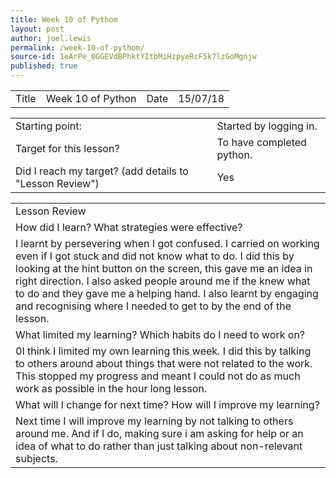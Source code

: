 ```yaml
---
title: Week 10 of Pythom
layout: post
author: joel.lewis
permalink: /week-10-of-pythom/
source-id: 1eArPe_0GGEVdBPhktYItbMiHzpyeRcF5k7lzGoMgnjw
published: true
---
```

<table>
  <tr>
    <td>Title</td>
    <td>Week 10 of Python</td>
    <td>Date</td>
    <td>15/07/18</td>
  </tr>
</table>


<table>
  <tr>
    <td>Starting point:</td>
    <td>Started by logging in.</td>
  </tr>
  <tr>
    <td>Target for this lesson?</td>
    <td>To have completed python.</td>
  </tr>
  <tr>
    <td>Did I reach my target? 
(add details to "Lesson Review")</td>
    <td> Yes</td>
  </tr>
</table>


<table>
  <tr>
    <td>Lesson Review</td>
  </tr>
  <tr>
    <td>How did I learn? What strategies were effective? </td>
  </tr>
  <tr>
    <td>I learnt by persevering when I got confused. I carried on working even if I got stuck and did not know what to do. I did this by looking at the hint button on the screen, this gave me an idea in right direction. I also asked people around me if the knew what to do and they gave me a helping hand. I also learnt by engaging and recognising where I needed to get to by the end of the lesson. </td>
  </tr>
  <tr>
    <td>What limited my learning? Which habits do I need to work on? </td>
  </tr>
  <tr>
    <td>0I think I limited my own learning this week. I did this by talking to others around about things that were not related to the work. This stopped my progress and meant I could not do as much work as possible in the hour long lesson.</td>
  </tr>
  <tr>
    <td>What will I change for next time? How will I improve my learning?</td>
  </tr>
  <tr>
    <td>Next time I will improve my learning by not talking to others around me. And if I do, making sure i am asking for help or an idea of what to do rather than just talking about non-relevant subjects.</td>
  </tr>
</table>


